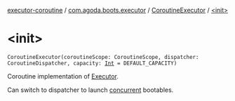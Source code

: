 [executor-coroutine](../../index.md) / [com.agoda.boots.executor](../index.md) / [CoroutineExecutor](index.md) / [&lt;init&gt;](./-init-.md)

# &lt;init&gt;

`CoroutineExecutor(coroutineScope: CoroutineScope, dispatcher: CoroutineDispatcher, capacity: `[`Int`](https://kotlinlang.org/api/latest/jvm/stdlib/kotlin/-int/index.html)` = DEFAULT_CAPACITY)`

Coroutine implementation of [Executor](#).

Can switch to dispatcher to launch [concurrent](#) bootables.

